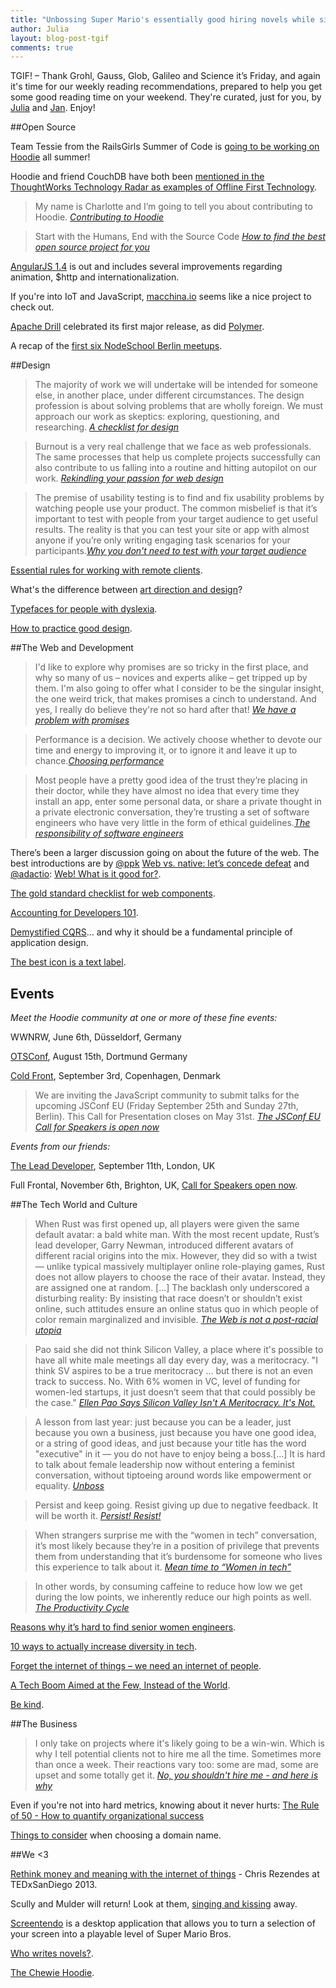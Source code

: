 ```yaml
---
title: "Unbossing Super Mario's essentially good hiring novels while singing: TGIF! (68)"
author: Julia
layout: blog-post-tgif
comments: true
---
```



TGIF! – Thank Grohl, Gauss, Glob, Galileo and Science it’s Friday, and again it's time for our weekly reading recommendations, prepared to help you get some good reading time on your weekend. They're curated, just for you, by [Julia](http://twitter.com/juschm) and [Jan](http://twitter.com/janl). Enjoy!

##Open Source

Team Tessie from the RailsGirls Summer of Code is [going to be working on Hoodie](https://twitter.com/TeamTessie/status/599901238302547968) all summer!

Hoodie and friend CouchDB have both been [mentioned in the ThoughtWorks Technology Radar as examples of Offline First Technology](http://www.thoughtworks.com/radar/techniques "Technology Radar ThoughtWorks").

> My name is Charlotte and I’m going to tell you about contributing to Hoodie. <cite>[Contributing to Hoodie](http://hood.ie/blog/contributing-to-hoodie.html)</cite>

> Start with the Humans, End with the Source Code <cite>[How to find the best open source project for you](http://www.linux.com/news/software/applications/832555-how-to-find-the-best-open-source-project-for-you)</cite>

[AngularJS 1.4](http://angularjs.blogspot.de/2015/05/angular-140-jaracimrman-existence.html) is out and includes several improvements regarding animation, $http and internationalization.

If you're into IoT and JavaScript, [macchina.io](https://github.com/macchina-io/macchina.io) seems like a nice project to check out.

[Apache Drill](http://drill.apache.org/blog/2015/05/19/the-apache-software-foundation-announces-apache-drill-1.0/) celebrated its first major release, as did [Polymer](https://www.polymer-project.org/1.0/).

A recap of the [first six NodeSchool Berlin meetups](https://github.com/nodeschool/write-ups/issues/2).

##Design

> The majority of work we will undertake will be intended for someone else, in another place, under different circumstances. The design profession is about solving problems that are wholly foreign. We must approach our work as skeptics: exploring, questioning, and researching. <cite>[A checklist for design](http://www.hailpixel.com/articles/checklist-for-design)</cite>

> Burnout is a very real challenge that we face as web professionals. The same processes that help us complete projects successfully can also contribute to us falling into a routine and hitting autopilot on our work. <cite>[Rekindling your passion for web design](http://www.smashingmagazine.com/2015/05/22/rekindling-your-passion-for-web-design/)</cite>

> The premise of usability testing is to find and fix usability problems by watching people use your product. The common misbelief is that it’s important to test with people from your target audience to get useful results. The reality is that you can test your site or app with almost anyone if you’re only writing engaging task scenarios for your participants.<cite>[Why you don't need to test with your target audience](https://userbrain.net/blog/you-dont-need-demographics)</cite>

[Essential rules for working with remote clients](http://www.webdesignerdepot.com/2015/05/2-essential-rules-for-working-with-remote-clients/).

What's the difference between [art direction and design](http://www.vanseodesign.com/web-design/art-direction-and-design/)?

[Typefaces for people with dyslexia](http://www.davidairey.com/typefaces-for-people-with-dyslexia/).

[How to practice good design](http://techcrunch.com/2015/05/27/how-to-practice-good-design/).

##The Web and Development

> I'd like to explore why promises are so tricky in the first place, and why so many of us – novices and experts alike – get tripped up by them. I'm also going to offer what I consider to be the singular insight, the one weird trick, that makes promises a cinch to understand. And yes, I really do believe they're not so hard after that! <cite>[We have a problem with promises](http://pouchdb.com/2015/05/18/we-have-a-problem-with-promises.html)</cite>

> Performance is a decision. We actively choose whether to devote our time and energy to improving it, or to ignore it and leave it up to chance.<cite>[Choosing performance](http://timkadlec.com/2015/05/choosing-performance/)</cite>

> Most people have a pretty good idea of the trust they’re placing in their doctor, while they have almost no idea that every time they install an app, enter some personal data, or share a private thought in a private electronic conversation, they’re trusting a set of software engineers who have very little in the form of ethical guidelines.<cite>[The responsibility of software engineers](http://benlog.com/2015/05/23/the-responsibility-we-have-as-software-engineers/)</cite>

There’s been a larger discussion going on about the future of the web. The best introductions are by [@ppk](https://twitter.com/ppk) [Web vs. native: let’s concede defeat](http://www.quirksmode.org/blog/archives/2015/05/web_vs_native_l.html "Web vs. native: let&#8217;s concede defeat - QuirksBlog") and [@adactio](https://twitter.com/adactio): [Web! What is it good for?](https://adactio.com/journal/9016).

[The gold standard checklist for web components](https://github.com/webcomponents/gold-standard/wiki).

[Accounting for Developers 101](https://docs.google.com/document/d/1HDLRa6vKpclO1JtxbGB5NeAYWf8cf1UMGy22o8OZZq4/preview?sle=true).

[Demystified CQRS](https://blog.codecentric.de/en/2015/05/demystified-cqrs/)… and why it should be a fundamental principle of application design.

[The best icon is a text label](http://thomasbyttebier.be/blog/the-best-icon-is-a-text-label).

## Events

*Meet the Hoodie community at one or more of these fine events:*

WWNRW, June 6th, Düsseldorf, Germany

[OTSConf](https://otsconf.com), August 15th, Dortmund Germany

[Cold Front](https://coldfrontconf.com), September 3rd, Copenhagen, Denmark

> We are inviting the JavaScript community to submit talks for the upcoming JSConf EU (Friday September 25th and Sunday 27th, Berlin). This Call for Presentation closes on May 31st. <cite>[The JSConf EU Call for Speakers is open now](http://2015.jsconf.eu/call-for-speakers/)</cite>

*Events from our friends:*

[The Lead Developer](http://theleaddeveloper.com "The Lead Developer Conference"), September 11th, London, UK

Full Frontal, November 6th, Brighton, UK, [Call for Speakers open now](https://remysharp.com/2015/05/25/call-for-proposals-at-ffconf-2015).


##The Tech World and Culture

> When Rust was first opened up, all players were given the same default avatar: a bald white man. With the most recent update, Rust’s lead developer, Garry Newman, introduced different avatars of different racial origins into the mix. However, they did so with a twist — unlike typical massively multiplayer online role-playing games, Rust does not allow players to choose the race of their avatar. Instead, they are assigned one at random. [...] The backlash only underscored a disturbing reality: By insisting that race doesn’t or shouldn’t exist online, such attitudes ensure an online status quo in which people of color remain marginalized and invisible. <cite>[The Web is not a post-racial utopia](http://america.aljazeera.com/opinions/2015/5/the-online-game-that-proves-the-web-is-not-a-post-racial-utopia.html)</cite>

> Pao said she did not think Silicon Valley, a place where it's possible to have all white male meetings all day every day, was a meritocracy. "I think SV aspires to be a true meritocracy … but there is not an even track to success. No. With 6% women in VC, level of funding for women-led startups, it just doesn’t seem that that could possibly be the case." <cite>[Ellen Pao Says Silicon Valley Isn't A Meritocracy. It's Not.](http://techcrunch.com/2015/05/27/just-look-at-the-numbers/)</cite>

> A lesson from last year: just because you can be a leader, just because you own a business, just because you have one good idea, or a string of good ideas, and just because your title has the word "executive" in it — you do not have to enjoy being a boss.[...] It is hard to talk about female leadership now without entering a feminist conversation, without tiptoeing around words like empowerment or equality. <cite>[Unboss](http://www.designformankind.com/2015/05/unboss/)</cite>

> Persist and keep going. Resist giving up due to negative feedback. It will be worth it. <cite>[Persist! Resist!](https://the-pastry-box-project.net/jina-bolton/2015-may-28)</cite>

> When strangers surprise me with the “women in tech” conversation, it’s most likely because they’re in a position of privilege that prevents them from understanding that it’s burdensome for someone who lives this experience to talk about it. <cite>[Mean time to “Women in tech”](https://the-pastry-box-project.net/lara-hogan/2015-may-18)</cite>

> In other words, by consuming caffeine to reduce how low we get during the low points, we inherently reduce our high points as well. <cite>[The Productivity Cycle](https://alexsexton.com/blog/2014/1/the-productivity-cycle/)</cite>

[Reasons why it’s hard to find senior women engineers](http://www.catehuston.com/blog/2014/05/14/reasons-why-its-hard-to-find-senior-women-engineers/ "Reasons Why It&#8217;s Hard to Find Senior Women Engineers &laquo; Accidentally in Code").

[10 ways to actually increase diversity in tech](http://www.fastcompany.com/3041339/strong-female-lead/10-commitments-that-will-make-a-difference-in-increasing-diversity-in-tec).

[Forget the internet of things – we need an internet of people](http://www.theguardian.com/technology/2015/may/25/forget-internet-of-things-people "Forget the internet of things – we need an internet of people").

[A Tech Boom Aimed at the Few, Instead of the World](http://mobile.nytimes.com/2015/05/21/technology/personaltech/a-tech-boom-aimed-at-the-few-instead-of-the-world.html?referrer=).


[Be kind](http://boz.com/articles/be-kind.html "Be Kind").

##The Business

> I only take on projects where it's likely going to be a win-win. Which is why I tell potential clients not to hire me all the time. Sometimes more than once a week. Their reactions vary too: some are mad, some are upset and some totally get it. <cite>[No, you shouldn't hire me - and here is why](https://medium.com/i-dont-know-a-thing/no-you-shouldn-t-hire-me-and-here-s-why-b9ff847a631)</cite>

Even if you're not into hard metrics, knowing about it never hurts: [The Rule of 50 - How to quantify organizational success](http://venturebeat.com/2015/05/25/the-rule-of-50-how-to-quantify-organizational-success/)

[Things to consider](http://www.problogger.net/archives/2015/05/13/4-things-to-consider-when-choosing-your-domain-name/) when choosing a domain name.

##We <3

[Rethink money and meaning with the internet of things](https://www.youtube.com/watch?v=Q40TyD6YxdI) - Chris Rezendes at TEDxSanDiego 2013.

Scully and Mulder will return! Look at them, [singing and kissing](https://youtu.be/oSrb9-1VkZU) away.

[Screentendo](http://aaronrandall.com/blog/screentendo/) is a desktop application that allows you to turn a selection of your screen into a playable level of Super Mario Bros.

[Who writes novels?](http://www.newyorker.com/books/page-turner/who-writes-novels).

[The Chewie Hoodie](http://www.welovefine.com/i-am-chewie-hoodie-9493.html).
